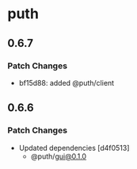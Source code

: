 # puth

## 0.6.7

### Patch Changes

- bf15d88: added @puth/client

## 0.6.6

### Patch Changes

- Updated dependencies [d4f0513]
  - @puth/gui@0.1.0
